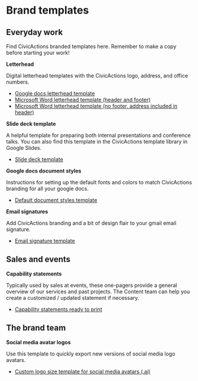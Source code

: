 # Brand templates

## Everyday work 
Find CivicActions branded templates here. Remember to make a copy before starting your work!

**Letterhead**

Digital letterhead templates with the CivicActions logo, address, and office numbers. 

+   [Google docs letterhead template](https://drive.google.com/open?id=1-6dKWomT1rhma20dmsi_CTRz3suaBpS5Keg6vQjwIoY)
+   [Microsoft Word letterhead template (header and footer)](https://drive.google.com/open?id=1ZwNQdTivmDe615XRw9EEDeeOA7BKTnSn)
+   [Microsoft Word letterhead template (no footer, address included in header)](https://drive.google.com/open?id=1Rx4EpmuiIbF9gp01ch9m-M10jURAv2I8)

**Slide deck template**

A helpful template for preparing both  internal presentations and conference talks. You can also find this template in the CivicActions template library in Google Slides. 

+   [Slide deck template](https://drive.google.com/open?id=1uDn6UeISJJvAeC_gEOdDCLeaPrPwFlhziU2nKCl9zXs)

**Google docs document styles**

Instructions for setting up the default fonts and colors to match CivicActions branding for all your google docs. 

+   [Default document styles template](https://docs.google.com/document/d/1M-q4Wh0TfKctkaHRmJQumsIn_faTimyTub8qu3qGM7k/edit#heading=h.vvnmj42g6bae)

**Email signatures**

Add CivicActions branding and a bit of design flair to your gmail email signature.

+   [Email signature template](https://docs.google.com/document/d/1fSq8SqCI4Oc4flGTmVcEqXjkrIdbSJ9apqdwWPUL6Yk/edit)

## Sales and events

**Capability statements**

Typically used by sales at events, these one-pagers provide a general overview of our services and past projects. The Content team can help you create a customized / updated statement if necessary. 

+   [Capability statements ready to print](https://drive.google.com/open?id=1wcO28ilLJYy3yxgt1Rsc0kB7AZ-qFSVs)




## The brand team

**Social media avatar logos**

Use this template to quickly export new versions of social media logo avatars. 

+   [Custom logo size template for social media avatars (.ai)](https://drive.google.com/open?id=1hAhU9AHjDh37mciZ_ooPG4aJCMJzgpez)
